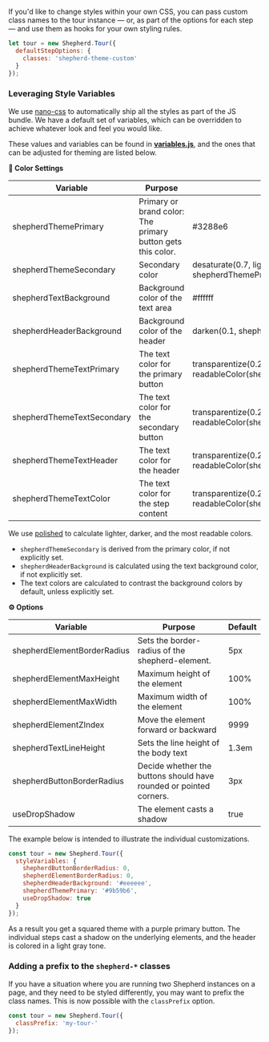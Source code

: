 If you'd like to change styles within your own CSS, you can pass custom class names to the tour instance &mdash; 
or, as part of the options for each step &mdash; and use them as hooks for your own styling rules.

```javascript
let tour = new Shepherd.Tour({
  defaultStepOptions: {
    classes: 'shepherd-theme-custom'
  }
});
```

### Leveraging Style Variables

We use [nano-css](https://github.com/streamich/nano-css) to automatically ship all the styles as part of the JS bundle.
We have a default set of variables, which can be overridden to achieve whatever look and feel you would like.

These values and variables can be found in [**variables.js**](/src/js/styles/variables.js), and the ones that can be adjusted for theming are listed below.

**🎨 Color Settings**

| Variable                   | Purpose                                                     | Default
|----------------------------|-------------------------------------------------------------|--------
| shepherdThemePrimary       | Primary or brand color: The primary button gets this color. | #3288e6
| shepherdThemeSecondary     | Secondary color                                             | desaturate(0.7, lighten(0.4, shepherdThemePrimary))
| shepherdTextBackground     | Background color of the text area                           | #ffffff
| shepherdHeaderBackground   | Background color of the header                              | darken(0.1, shepherdTextBackground)
| shepherdThemeTextPrimary   | The text color for the primary button                       | transparentize(0.25, readableColor(shepherdThemePrimary))
| shepherdThemeTextSecondary | The text color for the secondary button                     | transparentize(0.25, readableColor(shepherdThemeSecondary))
| shepherdThemeTextHeader    | The text color for the header                               | transparentize(0.25, readableColor(shepherdHeaderBackground))
| shepherdThemeTextColor     | The text color for the step content                         | transparentize(0.25, readableColor(shepherdTextBackground))

We use [polished](https://github.com/styled-components/polished) to calculate lighter, darker, and the most readable colors.

* `shepherdThemeSecondary` is derived from the primary color, if not explicitly set.
* `shepherdHeaderBackground` is calculated using the text background color, if not explicitly set.
* The text colors are calculated to contrast the background colors by default, unless explicitly set.

**⚙️ Options**

| Variable                    | Purpose                                                            | Default
|-----------------------------|--------------------------------------------------------------------|--------
| shepherdElementBorderRadius | Sets the border-radius of the shepherd-element.                    | 5px
| shepherdElementMaxHeight    | Maximum height of the element                                      | 100%
| shepherdElementMaxWidth     | Maximum width of the element                                       | 100%
| shepherdElementZIndex       | Move the element forward or backward                               | 9999
| shepherdTextLineHeight      | Sets the line height of the body text                              | 1.3em
| shepherdButtonBorderRadius  | Decide whether the buttons should have rounded or pointed corners. | 3px
| useDropShadow               | The element casts a shadow                                         | true

The example below is intended to illustrate the individual customizations.

```js
const tour = new Shepherd.Tour({
  styleVariables: {
    shepherdButtonBorderRadius: 0,
    shepherdElementBorderRadius: 0,
    shepherdHeaderBackground: '#eeeeee',
    shepherdThemePrimary: '#9b59b6',
    useDropShadow: true
  }
});
```

As a result you get a squared theme with a purple primary button. The individual steps cast a shadow on the underlying elements, and 
the header is colored in a light gray tone.

### Adding a prefix to the `shepherd-*` classes

If you have a situation where you are running two Shepherd instances on a page, and they need to be styled
differently, you may want to prefix the class names. This is now possible with the `classPrefix` option.

```js
const tour = new Shepherd.Tour({
  classPrefix: 'my-tour-'
});
```
